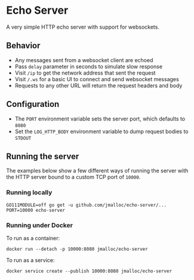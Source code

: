 # Echo Server

A very simple HTTP echo server with support for websockets.

## Behavior
- Any messages sent from a websocket client are echoed
- Pass `delay` parameter in seconds to simulate slow response
- Visit `/ip` to get the network address that sent the request
- Visit `/.ws` for a basic UI to connect and send websocket messages
- Requests to any other URL will return the request headers and body

## Configuration

- The `PORT` environment variable sets the server port, which defaults to `8080`
- Set the `LOG_HTTP_BODY` environment variable to dump request bodies to `STDOUT`

## Running the server

The examples below show a few different ways of running the server with the HTTP
server bound to a custom TCP port of `10000`.

### Running locally

```
GO111MODULE=off go get -u github.com/jmalloc/echo-server/...
PORT=10000 echo-server
```

### Running under Docker

To run as a container:

```
docker run --detach -p 10000:8080 jmalloc/echo-server
```

To run as a service:

```
docker service create --publish 10000:8080 jmalloc/echo-server
```
